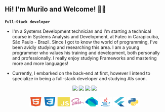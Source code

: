 ## Hi! I'm Murilo and Welcome! 👨‍💻

**`Full-Stack developer`**

- I'm a Systems Development technician and I'm starting a technical course in Systems Analysis and Development, at Fatec in Carapicuíba, São Paulo - Brazil. 
 Since I got to know the world of programming, I've been avidly studying and researching this area. I am a young programmer who values his training and development, both personally and professionally. I really enjoy studying Frameworks and mastering more and more languages!

- Currently, I embarked on the back-end at first, however I intend to specialize in being a full-stack developer and studying AIs soon.

<div align="center" justify="space-around">
  <a href="https://github.com/Lilo-afk">
</div>
<div align="center"> 
  <a href="https://www.instagram.com/lilo.mma" target="_blank"><img src="https://img.shields.io/badge/-Instagram-%23E4405F?style=for-the-badge&logo=instagram&logoColor=white" target="_blank"></a>
  <a href = "mailto: murilo.alves28@outlook.com"><img src="https://img.shields.io/badge/-Gmail-%23333?style=for-the-badge&logo=gmail&logoColor=white" target="_blank"></a>
  <a href="https://www.beecrowd.com.br/judge/pt/profile/811435" target="_blank"><img src="https://img.shields.io/badge/-Beecrowd-yellow?style=for-the-badge&logo=beecrowd&logoColor=white" target="_blank"></a>
  <a href="https://www.linkedin.com/in/murilo-martins-alves-5947501a4/" target="_blank"><img src="https://img.shields.io/badge/-LinkedIn-%230077B5?style=for-the-badge&logo=linkedin&logoColor=white" target="_blank"></a>
</div>

<!--   <img align="right" alt="computerGif" height="150" width="250" src="https://user-images.githubusercontent.com/80017589/213291999-1c48aa92-b93e-482f-8fbf-9313eaca6165.gif"> -->
  
<div align="center"><br>
  <img align="center" alt="Murilo-HTML" height="30" width="40" src="https://raw.githubusercontent.com/devicons/devicon/master/icons/html5/html5-original.svg">
  <img align="center" alt="Murilo-CSS" height="30" width="40" src="https://raw.githubusercontent.com/devicons/devicon/master/icons/css3/css3-original.svg">
  <img align="center" alt="Murilo-JS" height="30" width="40" src="https://raw.githubusercontent.com/devicons/devicon/master/icons/javascript/javascript-plain.svg">
  <img align="center" alt="Murilo-SASS" height="30" width="40" src="https://raw.githubusercontent.com/devicons/devicon/master/icons/sass/sass-original.svg">
  <img align="center" alt="Murilo-Dart" height="30" width="40" src="https://raw.githubusercontent.com/devicons/devicon/master/icons/dart/dart-original.svg">
  <img align="center" alt="Murilo-JAVA" height="30" width="40" src="https://raw.githubusercontent.com/devicons/devicon/master/icons/java/java-original.svg">
  <img align="center" alt="Murilo-Flutter" height="30" width="40" src="https://raw.githubusercontent.com/devicons/devicon/master/icons/flutter/flutter-original.svg">
  <img align="center" alt="Murilo-Python" height="30" width="40" src="https://raw.githubusercontent.com/devicons/devicon/master/icons/python/python-original.svg">
 </div><br><br><br>
</div>
